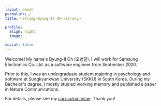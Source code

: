```yaml
---
layout: about
permalink: /
title: <strong>Byung-Il Oh</strong>

profile:
  align: right
  image: 

social: false
---
```


Welcome! My name's Byung-Il Oh (오병일). I will work for Samsung Electronics Co. Ltd. as a software engineer from September 2020.

Prior to this, I was an undergraduate student majoring in psychology and software at Sungkyunkwan University (SKKU) in South Korea. During my Bachelor's degree, I mostly studied working memory and published a paper in Nature Communications.

For details, please see my <a href="{{ '/cv.pdf' | prepend: site.baseurl | prepend: site.url }}">curriculum vitae</a>. Thank you!
